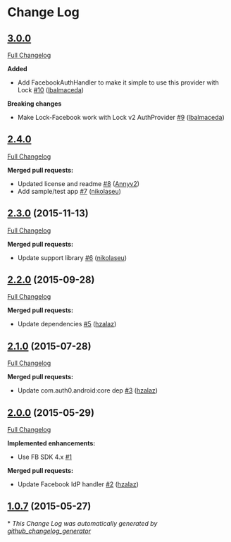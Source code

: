 # Change Log
## [3.0.0](https://github.com/auth0/Lock-Facebook.Android/tree/3.0.0)
[Full Changelog](https://github.com/auth0/Lock-Facebook.Android/compare/2.3.0...3.0.0)

**Added**
- Add FacebookAuthHandler to make it simple to use this provider with Lock [\#10](https://github.com/auth0/Lock-Facebook.Android/pull/10) ([lbalmaceda](https://github.com/lbalmaceda))

**Breaking changes**
- Make Lock-Facebook work with Lock v2 AuthProvider [\#9](https://github.com/auth0/Lock-Facebook.Android/pull/9) ([lbalmaceda](https://github.com/lbalmaceda))


## [2.4.0](https://github.com/auth0/Lock-Facebook.Android/tree/2.4.0)
[Full Changelog](https://github.com/auth0/Lock-Facebook.Android/compare/2.3.0...2.4.0)

**Merged pull requests:**

- Updated license and readme [\#8](https://github.com/auth0/Lock-Facebook.Android/pull/8) ([Annyv2](https://github.com/Annyv2))
- Add sample/test app [\#7](https://github.com/auth0/Lock-Facebook.Android/pull/7) ([nikolaseu](https://github.com/nikolaseu))

## [2.3.0](https://github.com/auth0/Lock-Facebook.Android/tree/2.3.0) (2015-11-13)
[Full Changelog](https://github.com/auth0/Lock-Facebook.Android/compare/2.2.0...2.3.0)

**Merged pull requests:**

- Update support library [\#6](https://github.com/auth0/Lock-Facebook.Android/pull/6) ([nikolaseu](https://github.com/nikolaseu))

## [2.2.0](https://github.com/auth0/Lock-Facebook.Android/tree/2.2.0) (2015-09-28)
[Full Changelog](https://github.com/auth0/Lock-Facebook.Android/compare/2.1.0...2.2.0)

**Merged pull requests:**

- Update dependencies [\#5](https://github.com/auth0/Lock-Facebook.Android/pull/5) ([hzalaz](https://github.com/hzalaz))

## [2.1.0](https://github.com/auth0/Lock-Facebook.Android/tree/2.1.0) (2015-07-28)
[Full Changelog](https://github.com/auth0/Lock-Facebook.Android/compare/2.0.0...2.1.0)

**Merged pull requests:**

- Update com.auth0.android:core dep [\#3](https://github.com/auth0/Lock-Facebook.Android/pull/3) ([hzalaz](https://github.com/hzalaz))

## [2.0.0](https://github.com/auth0/Lock-Facebook.Android/tree/2.0.0) (2015-05-29)
[Full Changelog](https://github.com/auth0/Lock-Facebook.Android/compare/1.0.7...2.0.0)

**Implemented enhancements:**

- Use FB SDK 4.x [\#1](https://github.com/auth0/Lock-Facebook.Android/issues/1)

**Merged pull requests:**

- Update Facebook IdP handler [\#2](https://github.com/auth0/Lock-Facebook.Android/pull/2) ([hzalaz](https://github.com/hzalaz))

## [1.0.7](https://github.com/auth0/Lock-Facebook.Android/tree/1.0.7) (2015-05-27)


\* *This Change Log was automatically generated by [github_changelog_generator](https://github.com/skywinder/Github-Changelog-Generator)*